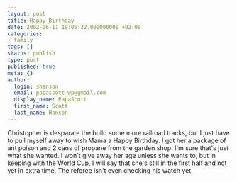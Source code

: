 ```yaml
---
layout: post
title: Happy Birthday
date: 2002-06-11 19:06:32.000000000 +02:00
categories:
- family
tags: []
status: publish
type: post
published: true
meta: {}
author:
  login: shanson
  email: papascott-wp@gmail.com
  display_name: PapaScott
  first_name: Scott
  last_name: Hanson
---
```

<p>Christopher is desparate the build some more railroad tracks, but I just have to pull myself away to wish Mama a Happy Birthday. I got her a package of ant poison and 2 cans of propane from the garden shop. I'm sure that's just what she wanted. I won't give away her age unless she wants to, but in keeping with the World Cup, I will say that she's still in the first half and not yet in extra time. The referee isn't even checking his watch yet.</p>
